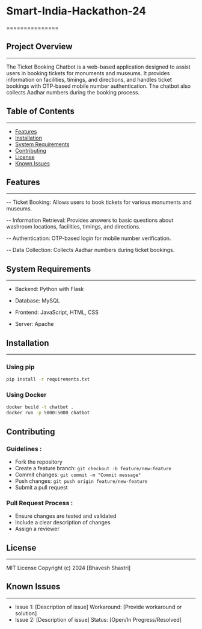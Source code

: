 # Smart-India-Hackathon-24
===============


## Project Overview
-------------------

The Ticket Booking Chatbot is a web-based application designed to assist users in booking tickets for monuments and museums. It provides information on facilities, timings, and directions, and handles ticket bookings with OTP-based mobile number authentication. The chatbot also collects Aadhar numbers during the booking process.

## Table of Contents
-----------------

* [Features](#features)
* [Installation](#installation)
* [System Requirements](#system-requirements)
* [Contributing](#contributing)
* [License](#license)
* [Known Issues](#known-issues)


## Features
-------------------

-- Ticket Booking: Allows users to book tickets for various monuments and museums.

-- Information Retrieval: Provides answers to basic questions about washroom locations, facilities, timings, and directions.

-- Authentication: OTP-based login for mobile number verification.

-- Data Collection: Collects Aadhar numbers during ticket bookings.



## System Requirements
---------------------

* Backend: Python with Flask

* Database: MySQL

* Frontend: JavaScript, HTML, CSS

* Server: Apache

 
## Installation
---------------

### Using pip

```bash
pip install -r requirements.txt
```

### Using Docker

```bash
docker build -t chatbot .
docker run -p 5000:5000 chatbot
```

## Contributing

### Guidelines :

* Fork the repository
* Create a feature branch: ```git checkout -b feature/new-feature```
* Commit changes: ```git commit -m "Commit message"```
* Push changes: ```git push origin feature/new-feature```
* Submit a pull request

### Pull Request Process :

* Ensure changes are tested and validated
* Include a clear description of changes
* Assign a reviewer

## License
-------
MIT License
Copyright (c) 2024 [Bhavesh Shastri]

## Known Issues
-------------

* Issue 1: [Description of issue]
   Workaround: [Provide workaround or solution]
* Issue 2: [Description of issue]
   Status: [Open/In Progress/Resolved]
